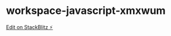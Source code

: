 # workspace-javascript-xmxwum

[Edit on StackBlitz ⚡️](https://stackblitz.com/edit/workspace-javascript-xmxwum)